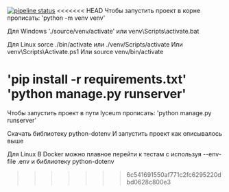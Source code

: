 [![pipeline status](https://gitlab.crja72.ru/django/2024/spring/course/students/199562-sav1ngeorgiy-course-1112/badges/main/pipeline.svg)](https://gitlab.crja72.ru/django/2024/spring/course/students/199562-sav1ngeorgiy-course-1112/-/commits/main)
<<<<<<< HEAD
Чтобы запустить проект в корне прописать:
'python -m venv venv'

Для Windows
'./source/venv/activate' или
venv\Scripts\activate.bat

Для Linux
sorce ./bin/activate или
./venv/Scripts/activate
Или
venv\Scripts\Activate.ps1
Или
source venv/bin/activate

'pip install -r requirements.txt'
'python manage.py runserver'
=======
Чтобы запустить проект в пути lyceum прописать:
'python manage.py runserver'

Скачать библиотеку python-dotenv
И запустить проект как описывалось выше

Для Linux
В Docker можно плавное перейти к тестам с используя
--env-file .env и библиотеку python-dotenv

>>>>>>> 6c541691550af771c2fc6295220dbd0628c800e3
